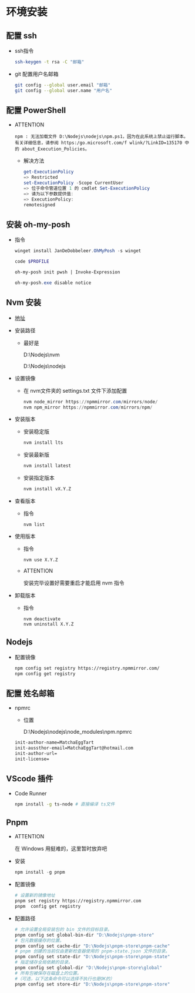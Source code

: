 # 环境安装

## 配置 ssh

* ssh指令

  ```sh
  ssh-keygen -t rsa -C "邮箱"
  ```

* git 配置用户名邮箱

  ```sh
  git config --global user.email "邮箱"
  git config --global user.name "用户名"
  ```

## 配置 PowerShell

* ATTENTION

  ```log
  npm : 无法加载文件 D:\Nodejs\nodejs\npm.ps1，因为在此系统上禁止运行脚本。有关详细信息，请参阅 https:/go.microsoft.com/f wlink/?LinkID=135170 中的 about_Execution_Policies。
  ```

  * 解决方法

    ```powershell
    get-ExecutionPolicy
    => Restricted
    set-ExecutionPolicy -Scope CurrentUser
    => 位于命令管道位置 1 的 cmdlet Set-ExecutionPolicy  
    => 请为以下参数提供值:
    => ExecutionPolicy:
    remotesigned
    ```

## 安装 oh-my-posh

* 指令

  ``` powershell
  winget install JanDeDobbeleer.OhMyPosh -s winget
  ```
  
  ``` powershell
  code $PROFILE
  ```

  ``` ps
  oh-my-posh init pwsh | Invoke-Expression
  ```

  ``` powershell
  oh-my-posh.exe disable notice
  ```
  
## Nvm 安装

* [地址](https://github.com/coreybutler/nvm-windows)

* 安装路径

  * 最好是

    D:\Nodejs\nvm

    D:\Nodejs\nodejs

* 设置镜像

  * 在 nvm文件夹的 settings.txt 文件下添加配置
  
    ``` powershell
    nvm node_mirror https://npmmirror.com/mirrors/node/
    nvm npm_mirror https://npmmirror.com/mirrors/npm/
    ```

* 安装版本

  * 安装稳定版

    ```bash
    nvm install lts
    ```

  * 安装最新版

    ```bash
    nvm install latest
    ```
  
  * 安装指定版本

    ```bash
    nvm install vX.Y.Z
    ```

* 查看版本
  
  * 指令

    ```shell
    nvm list
    ```

* 使用版本
  
  * 指令

    ```shell
    nvm use X.Y.Z
    ```
  
  * ATTENTION

    安装完毕设置好需要重启才能启用 nvm 指令

* 卸载版本
  
  * 指令

    ```shell
    nvm deactivate
    nvm uninstall X.Y.Z
    ```

## Nodejs

* 配置镜像

  ```bash
  npm config set registry https://registry.npmmirror.com/
  npm config get registry
  ```

## 配置 姓名邮箱

* npmrc

  * 位置
  
    D:\Nodejs\nodejs\node_modules\npm\.npmrc

  ``` txt
  init-author-name=MatchaEggTart
  init-aussthor-email=MatchaEggTart@hotmail.com
  init-author-url=
  init-license=
  ```

## VScode 插件

* Code Runner

  ``` sh
  npm install -g ts-node # 直接编译 ts文件
  ```

## Pnpm

* ATTENTION

  在 Windows 用挺难的，这里暂时放弃吧

* 安装

  ```powershell
  npm install -g pnpm
  ```

* 配置镜像

  ```bash
  # 设置新的镜像地址
  pnpm set registry https://registry.npmmirror.com
  pnpm  config get registry
  ```

* 配置路径

  ```bash
  # 允许设置全局安装包的 bin 文件的目标目录。
  pnpm config set global-bin-dir "D:\Nodejs\pnpm-store"
  # 包元数据缓存的位置。
  pnpm config set cache-dir "D:\Nodejs\pnpm-store\pnpm-cache"
  # pnpm 创建的当前仅由更新检查器使用的 pnpm-state.json 文件的目录。
  pnpm config set state-dir "D:\Nodejs\pnpm-store\pnpm-state"
  # 指定储存全局依赖的目录。
  pnpm config set global-dir "D:\Nodejs\pnpm-store\global"
  # 所有包被保存在磁盘上的位置。
  #（可选，以下这条命令可以选择不执行也是OK的）
  pnpm config set store-dir "D:\Nodejs\pnpm-store\pnpm-store"
  ```
